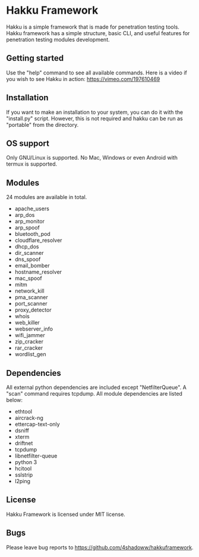 Hakku Framework
===============

Hakku is a simple framework that is made for penetration testing tools.
Hakku framework has a simple structure, basic CLI, and useful features for penetration testing modules development.

Getting started
---------------

Use the "help" command to see all available commands. Here is a video if you wish to see Hakku in action: https://vimeo.com/197610469

Installation
------------

If you want to make an installation to your system, you can do it with the "install.py" script. However, this is not required and hakku can be run as "portable" from the directory.

OS support
----------

Only GNU/Linux is supported. No Mac, Windows or even Android with termux is supported.

Modules
-------

24 modules are available in total.

* apache_users
* arp_dos
* arp_monitor
* arp_spoof
* bluetooth_pod
* cloudflare_resolver
* dhcp_dos
* dir_scanner
* dns_spoof
* email_bomber
* hostname_resolver
* mac_spoof
* mitm
* network_kill
* pma_scanner
* port_scanner
* proxy_detector
* whois
* web_killer
* webserver_info
* wifi_jammer
* zip_cracker
* rar_cracker
* wordlist_gen

Dependencies
------------

All external python dependencies are included except "NetfilterQueue". A "scan" command requires tcpdump.
All module dependencies are listed below:

- ethtool
- aircrack-ng
- ettercap-text-only
- dsniff
- xterm
- driftnet
- tcpdump
- libnetfilter-queue
- python 3
- hcitool
- sslstrip
- l2ping

License
-------

Hakku Framework is licensed under MIT license.


Bugs
----
Please leave bug reports to https://github.com/4shadoww/hakkuframework.
